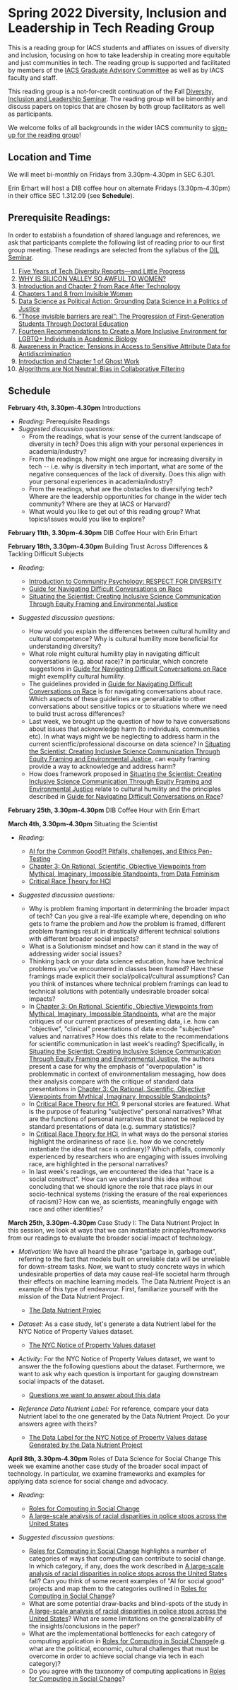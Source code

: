 # Spring 2022 Diversity, Inclusion and Leadership in Tech Reading Group
This is a reading group for IACS students and affliates on issues of diversity and inclusion, focusing on how to take leadership in creating more equitable and just communities in tech. The reading group is supported and facilitated by members of the [IACS Graduate Advisory Committee](https://iacs-gac.github.io/pages/about.html) as well as by IACS faculty and staff.

This reading group is a not-for-credit continuation of the Fall [Diversity, Inclusion and Leadership Seminar](https://onefishy.github.io/DIL_in_tech/). The reading group will be bimonthly and discuss papers on topics that are chosen by both group facilitators as well as participants. 

We welcome folks of all backgrounds in the wider IACS community to [sign-up for the reading group](https://forms.gle/JdwvyXTbErmSM99c6)!

## Location and Time
We will meet bi-monthly on Fridays from 3.30pm-4.30pm in SEC 6.301.

Erin Erhart will host a DIB coffee hour on alternate Fridays (3.30pm-4.30pm) in their office SEC 1.312.09 (see **Schedule**).

## Prerequisite Readings:
In order to establish a foundation of shared language and references, we ask that participants complete the following list of reading prior to our first group meeting. These readings are selected from the syllabus of the [DIL Seminar](https://onefishy.github.io/DIL_in_tech/).

1. [Five Years of Tech Diversity Reports—and Little Progress](https://www.wired.com/story/five-years-tech-diversity-reports-little-progress/)
2. [WHY IS SILICON VALLEY SO AWFUL TO WOMEN?](https://www.theatlantic.com/magazine/archive/2017/04/why-is-silicon-valley-so-awful-to-women/517788/)
3. [Introduction and Chapter 2 from Race After Technology](https://www.ruhabenjamin.com/race-after-technology)
4. [Chapters 1 and 8 from Invisible Women](https://carolinecriadoperez.com/book/invisible-women/)
5. [Data Science as Political Action: Grounding Data Science in a Politics of Justice](https://arxiv.org/abs/1811.03435)
6. [“Those invisible barriers are real”: The Progression of First-Generation Students Through Doctoral Education](https://www.tandfonline.com/doi/abs/10.1080/10665684.2011.529791?journalCode=ueee20)
7. [Fourteen Recommendations to Create a More Inclusive Environment for LGBTQ+ Individuals in Academic Biology](https://www.lifescied.org/doi/10.1187/cbe.20-04-0062)
8. [Awareness in Practice: Tensions in Access to Sensitive Attribute Data for Antidiscrimination](https://arxiv.org/pdf/1912.06171.pdf)
9. [Introduction and Chapter 1 of Ghost Work](https://ghostwork.info)
10. [Algorithms are Not Neutral: Bias in Collaborative Filtering](https://arxiv.org/abs/2105.01031)

## Schedule

**February 4th, 3.30pm-4.30pm** Introductions

- *Reading:* Prerequisite Readings
- *Suggested discussion questions:*  
  - From the readings, what is your sense of the current landscape of diversity in tech? Does this align with your personal experiences in academia/industry?
  - From the readings, how might one argue for increasing diversity in tech -- i.e. why is diversity in tech important, what are some of the negative consequences of the lack of diversity. Does this align with your personal experiences in academia/industry?
  - From the readings, what are the obstacles to diversifying tech? Where are the leadership opportunities for change in the wider tech community? Where are they at IACS or Harvard?
  - What would you like to get out of this reading group? What topics/issues would you like to explore?

**February 11th, 3.30pm-4.30pm** DIB Coffee Hour with Erin Erhart

**February 18th, 3.30pm-4.30pm** Building Trust Across Differences & Tackling Difficult Subjects

- *Reading:* 
  - [Introduction to Community Psychology: RESPECT FOR DIVERSITY](https://press.rebus.community/introductiontocommunitypsychology/chapter/respect-for-diversity/)
  - [Guide for Navigating Difficult Conversations on Race](https://www.utc.edu/sites/default/files/2020-08/UTC%20Race%20Discussion%20Guide%20%28Aug%202020%29.pdf)
  - [Situating the Scientist: Creating Inclusive Science Communication Through Equity Framing and Environmental Justice](https://www.frontiersin.org/articles/10.3389/fcomm.2020.00006/full)

- *Suggested discussion questions:*
  - How would you explain the differences between cultural humility and cultural competence? Why is cultural humility more beneficial for understanding diversity? 
  - What role might cultural humility play in navigating difficult conversations (e.g. about race)? In particular, which concrete suggestions in [Guide for Navigating Difficult Conversations on Race](https://www.utc.edu/sites/default/files/2020-08/UTC%20Race%20Discussion%20Guide%20%28Aug%202020%29.pdf) might exemplify cultural humility.
  - The guidelines provided in [Guide for Navigating Difficult Conversations on Race](https://www.utc.edu/sites/default/files/2020-08/UTC%20Race%20Discussion%20Guide%20%28Aug%202020%29.pdf) is for navigating conversations about race. Which aspects of these guidelines are generalizable to other conversations about sensitive topics or to situations where we need to build trust across differences?
  - Last week, we brought up the question of how to have conversations about issues that acknowledge harm (to individuals, communities etc). In what ways might we be neglecting to address harm in the current scientfic/professional discourse on data science? In [Situating the Scientist: Creating Inclusive Science Communication Through Equity Framing and Environmental Justice](https://www.frontiersin.org/articles/10.3389/fcomm.2020.00006/full), can equity framing provide a way to acknowledge and address harm?
  - How does framework proposed in [Situating the Scientist: Creating Inclusive Science Communication Through Equity Framing and Environmental Justice](https://www.frontiersin.org/articles/10.3389/fcomm.2020.00006/full) relate to cultural humility and the principles described in [Guide for Navigating Difficult Conversations on Race](https://www.utc.edu/sites/default/files/2020-08/UTC%20Race%20Discussion%20Guide%20%28Aug%202020%29.pdf)?


**February 25th, 3.30pm-4.30pm** DIB Coffee Hour with Erin Erhart

**March 4th, 3.30pm-4.30pm** Situating the Scientist

- *Reading:* 
  - [AI for the Common Good?! Pitfalls, challenges, and Ethics Pen-Testing](https://arxiv.org/pdf/1810.12847.pdf)
  - [Chapter 3: On Rational, Scientific, Objective Viewpoints from Mythical, Imaginary, Impossible Standpoints, from Data Feminism](https://direct-mit-edu.ezp-prod1.hul.harvard.edu/books/book/4660/Data-Feminism)
  - [Critical Race Theory for HCI](https://www.alexandrato.com/papers/Critical_Race_Theory_for_HCI.pdf)

- *Suggested discussion questions:*
  - Why is problem framing important in determining the broader impact of tech? Can you give a real-life example where, depending on *who* gets to frame the problem and *how* the problem is framed, different problem framings result in drastically different technical solutions with different broader social impacts?
  - What is a Solutionism mindset and how can it stand in the way of addressing wider social issues?
  - Thinking back on your data science education, how have technical problems you've encountered in classes been framed? Have these framings made explicit their social/polical/cultural assumptions? Can you think of instances where technical problem framings can lead to technical solutions with potentially undesirable broader soical impacts?
  - In [Chapter 3: On Rational, Scientific, Objective Viewpoints from Mythical, Imaginary, Impossible Standpoints](https://direct-mit-edu.ezp-prod1.hul.harvard.edu/books/book/4660/Data-Feminism), what are the major critiques of our current practices of presenting data, i.e. how can "objective", "clinical" presentations of data encode "subjective" values and narratives? How does this relate to the recommendations for scientific communication in last week's reading? Specifically, in [Situating the Scientist: Creating Inclusive Science Communication Through Equity Framing and Environmental Justice](https://www.frontiersin.org/articles/10.3389/fcomm.2020.00006/full), the authors present a case for why the emphasis of "overpopulation" is problemmatic in context of environmentalism messaging, how does their analysis compare with the critique of standard data presentations in [Chapter 3: On Rational, Scientific, Objective Viewpoints from Mythical, Imaginary, Impossible Standpoints](https://direct-mit-edu.ezp-prod1.hul.harvard.edu/books/book/4660/Data-Feminism)?
  - In [Critical Race Theory for HCI](https://www.alexandrato.com/papers/Critical_Race_Theory_for_HCI.pdf), 9 personal stories are featured. What is the purpose of featuring "subjective" personal narratives? What are the functions of personal narratives that cannot be replaced by standard presentations of data (e.g. summary statistics)?
  - In [Critical Race Theory for HCI](https://www.alexandrato.com/papers/Critical_Race_Theory_for_HCI.pdf), in what ways do the personal stories highlight the ordinariness of race (i.e. how do we concretely instantiate the idea that race is ordinary)? Which pitfalls, commonly experienced by researchers who are engaging with issues involving race, are highlighted in the personal narratives? 
  - In last week's readings, we encountered the idea that "race is a social construct". How can we understand this idea without concluding that we should ignore the role that race plays in our socio-technical systems (risking the erasure of the real experiences of racism)? How can we, as scientists, meaningfully engage with race and other identities?

**March 25th, 3.30pm-4.30pm** Case Study I: The Data Nutrient Project
In this session, we look at ways that we can instantiate princples/frameworks from our readings to evaluate the broader social impact of technology.

- *Motivation:*
  We have all heard the phrase "garbage in, garbage out", referring to the fact that models built on unreliable data will be unreliable for down-stream tasks. Now, we want to study concrete ways in which undesirable properties of data may cause real-life societal harm through their effects on machine learning models. The Data Nutrient Project is an example of this type of endeavour. First, familiarize yourself with the mission of the Data Nutrient Project.
  - [The Data Nutrient Projec](https://datanutrition.org)

- *Dataset:* 
  As a case study, let's generate a data Nutrient label for the NYC Notice of Property Values dataset.
  - [The NYC Notice of Property Values dataset](https://a836-pts-access.nyc.gov/care/forms/htmlframe.aspx?mode=content/home.htm)

- *Activity:*
  For the NYC Notice of Property Values dataset, we want to answer the the following questions about the dataset. Furthermore, we want to ask why each question is important for gauging downstream social impacts of the dataset. 
  - [Questions we want to answer about this data](https://docs.google.com/presentation/d/1So9fy6FWH4F2_lgNxkoqPM82etnh0mKAPXqavLJ6hdo/edit#slide=id.p)

- *Reference Data Nutrient Label:*
  For reference, compare your data Nutrient label to the one generated by the Data Nutrient Project. Do your answers agree with theirs?
  - [The Data Label for the NYC Notice of Property Values datase Generated by the Data Nutrient Project](https://datanutrition.org/labels/nopv-nyc/#Selector-title)

**April 8th, 3.30pm-4.30pm** Roles of Data Science for Social Change
This week we examine another case study of the broader socal impact of technology. In particular, we examine frameworks and examples for applying data science for social change and advocacy.
- *Reading:* 
  - [Roles for Computing in Social Change](https://dl.acm.org/doi/pdf/10.1145/3351095.3372871)
  - [A large-scale analysis of racial disparities in police stops across the United States](https://5harad.com/papers/100M-stops.pdf)

- *Suggested discussion questions:*
  - [Roles for Computing in Social Change](https://dl.acm.org/doi/pdf/10.1145/3351095.3372871) highlights a number of categories of ways that computing can contribute to social change. In which category, if any, does the work described in [A large-scale analysis of racial disparities in police stops across the United States](https://5harad.com/papers/100M-stops.pdf) fall? Can you think of some recent examples of "AI for social good" projects and map them to the categories outlined in [Roles for Computing in Social Change](https://dl.acm.org/doi/pdf/10.1145/3351095.3372871)? 
  - What are some potential draw-backs and blind-spots of the study in [A large-scale analysis of racial disparities in police stops across the United States](https://5harad.com/papers/100M-stops.pdf)? What are some limitations on the generalizability of the insights/conclusions in the paper?
  - What are the implementational bottlenecks for each category of computing application in [Roles for Computing in Social Change](https://dl.acm.org/doi/pdf/10.1145/3351095.3372871)(e.g. what are the political, economic, cultural challenges that must be overcome in order to achieve social change via tech in each category)?
  - Do you agree with the taxonomy of computing applications in [Roles for Computing in Social Change](https://dl.acm.org/doi/pdf/10.1145/3351095.3372871)?
